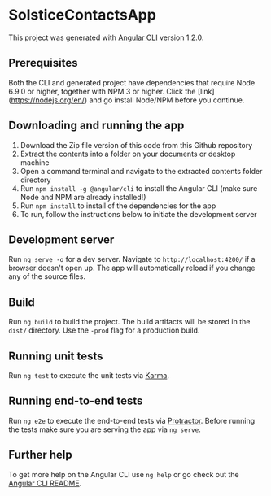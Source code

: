 # SolsticeContactsApp

This project was generated with [Angular CLI](https://github.com/angular/angular-cli) version 1.2.0.

## Prerequisites

Both the CLI and generated project have dependencies that require Node 6.9.0 or higher, together with NPM 3 or higher. Click the [link] (https://nodejs.org/en/) and go install Node/NPM before you continue.

## Downloading and running the app

1. Download the Zip file version of this code from this Github repository
2. Extract the contents into a folder on your documents or desktop machine
3. Open a command terminal and navigate to the extracted contents folder directory
4. Run `npm install -g @angular/cli` to install the Angular CLI (make sure Node and NPM are already installed!)
5. Run `npm install` to install of the dependencies for the app
6. To run, follow the instructions below to initiate the development server 

## Development server

Run `ng serve -o` for a dev server. Navigate to `http://localhost:4200/` if a browser doesn't open up. The app will automatically reload if you change any of the source files.

## Build

Run `ng build` to build the project. The build artifacts will be stored in the `dist/` directory. Use the `-prod` flag for a production build.

## Running unit tests

Run `ng test` to execute the unit tests via [Karma](https://karma-runner.github.io).

## Running end-to-end tests

Run `ng e2e` to execute the end-to-end tests via [Protractor](http://www.protractortest.org/).
Before running the tests make sure you are serving the app via `ng serve`.

## Further help

To get more help on the Angular CLI use `ng help` or go check out the [Angular CLI README](https://github.com/angular/angular-cli/blob/master/README.md).
